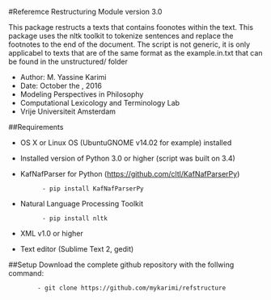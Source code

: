 #Referemce Restructuring Module version 3.0

This package restructs a texts that contains foonotes within the text. This package uses the nltk toolkit to tokenize sentences and replace the footnotes to the end of the document. The script is not generic, it is only applicabel to texts that are of the same format as the example.in.txt that can be found in the unstructured/ folder

- Author: M. Yassine Karimi
- Date: October the , 2016
- Modeling Perspectives in Philosophy
- Computational Lexicology and Terminology Lab
- Vrije Universiteit Amsterdam

##Requirements
- OS X or Linux OS (UbuntuGNOME v14.02 for example) installed
- Installed version of Python 3.0 or higher (script was built on 3.4)
- KafNafParser for Python (https://github.com/cltl/KafNafParserPy)

            - pip install KafNafParserPy

- Natural Language Processing Toolkit

            - pip install nltk

- XML v1.0 or higher
- Text editor (Sublime Text 2, gedit)


##Setup
Download the complete github repository with the follwing command:

            - git clone https://github.com/mykarimi/refstructure
